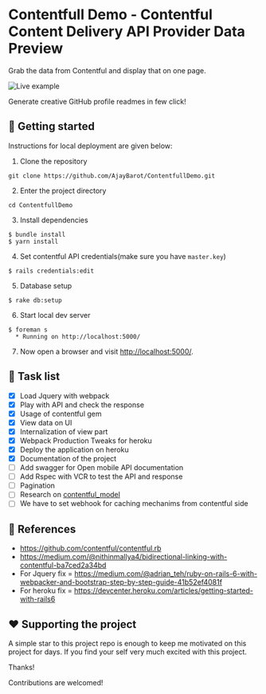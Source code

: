 Contentfull Demo - Contentful Content Delivery API Provider Data Preview
=====================================

Grab the data from Contentful and display that on one page.

![Live example](/ContentfullDemo.gif?raw=true "Live example")

Generate creative GitHub profile readmes in few click!

## 🚀 Getting started

Instructions for local deployment are given below:

1. Clone the repository

```
git clone https://github.com/AjayBarot/ContentfullDemo.git
```

2. Enter the project directory

```
cd ContentfullDemo
```

3. Install dependencies

```
$ bundle install
$ yarn install
```

4. Set contentful API credentials(make sure you have `master.key`)

```
$ rails credentials:edit
```

5. Database setup

```console
$ rake db:setup
```

6. Start local dev server

```
$ foreman s
  * Running on http://localhost:5000/
```

7. Now open a browser and visit [http://localhost:5000/](http://localhost:5000/).

## 🧐 Task list
-   [x] Load Jquery with webpack 
-   [x] Play with API and check the response
-   [x] Usage of contentful gem
-   [x] View data on UI
-   [x] Internalization of view part
-   [x] Webpack Production Tweaks for heroku
-   [x] Deploy the application on heroku
-   [x] Documentation of the project
-   [ ] Add swagger for Open mobile API documentation
-   [ ] Add Rspec with VCR to test the API and response
-   [ ] Pagination
-   [ ] Research on [contentful_model](https://github.com/contentful/contentful_model)
-   [ ] We have to set webhook for caching mechanims from contentful side

## 💫 References
- https://github.com/contentful/contentful.rb
- https://medium.com/@nithinmallya4/bidirectional-linking-with-contentful-ba7ced2a34bd
- For Jquery fix = https://medium.com/@adrian_teh/ruby-on-rails-6-with-webpacker-and-bootstrap-step-by-step-guide-41b52ef4081f
- For heroku fix = https://devcenter.heroku.com/articles/getting-started-with-rails6

## :heart: Supporting the project

A simple star to this project repo is enough to keep me motivated on this project for days. If you find your self very much excited with this project.

Thanks!

Contributions are welcomed!
